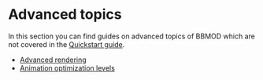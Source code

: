 # Advanced topics
In this section you can find guides on advanced topics of BBMOD which are not
covered in the [Quickstart guide](./QuickstartGuide.html).

* [Advanced rendering](./Rendering.html)
* [Animation optimization levels](./AnimationOptimizationLevels.html)

